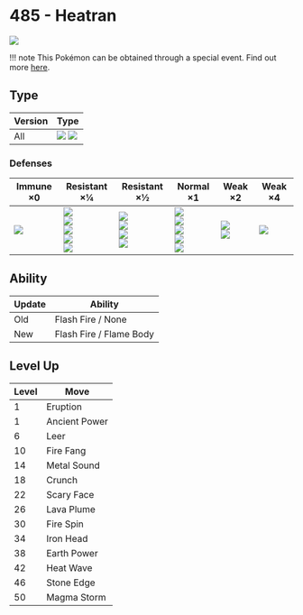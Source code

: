 # 485 - Heatran
![][485]

!!! note
    This Pokémon can be obtained through a special event. Find out more [here](../../special_events/#heatran).

## Type

Version | Type
---     | ---
All     | ![][fire]  ![][steel]

### Defenses

Immune ×0       | Resistant ×¼                                                       | Resistant ×½                                                  | Normal ×1                                                              | Weak ×2                         | Weak ×4
---             | ---                                                                | ---                                                           | ---                                                                    | ---                             | ---
![][poison]<br> | ![][bug]<br>![][steel]<br>![][grass]<br>![][ice]<br>![][fairy]<br> | ![][normal]<br>![][flying]<br>![][psychic]<br>![][dragon]<br> | ![][rock]<br>![][ghost]<br>![][fire]<br>![][electric]<br>![][dark]<br> | ![][fighting]<br>![][water]<br> | ![][ground]<br>

## Ability

Update | Ability
---    | ---
Old    | Flash Fire / None
New    | Flash Fire / Flame Body

## Level Up

Level | Move
---   | ---
1     | Eruption
1     | Ancient Power
6     | Leer
10    | Fire Fang
14    | Metal Sound
18    | Crunch
22    | Scary Face
26    | Lava Plume
30    | Fire Spin
34    | Iron Head
38    | Earth Power
42    | Heat Wave
46    | Stone Edge
50    | Magma Storm

[485]: ../img/pokemon/485.png
[normal]: ../img/types/normal.png
[fire]: ../img/types/fire.png
[fighting]: ../img/types/fighting.png
[water]: ../img/types/water.png
[flying]: ../img/types/flying.png
[grass]: ../img/types/grass.png
[poison]: ../img/types/poison.png
[electric]: ../img/types/electric.png
[ground]: ../img/types/ground.png
[psychic]: ../img/types/psychic.png
[rock]: ../img/types/rock.png
[ice]: ../img/types/ice.png
[bug]: ../img/types/bug.png
[dragon]: ../img/types/dragon.png
[ghost]: ../img/types/ghost.png
[dark]: ../img/types/dark.png
[steel]: ../img/types/steel.png
[fairy]: ../img/types/fairy.png
